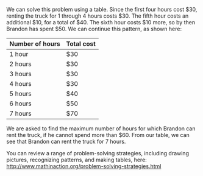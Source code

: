 We can solve this problem using a table. Since the first
four hours cost \$30, renting the truck for 1 through 4 hours costs
\$30. The fifth hour costs an additional \$10, for a total of \$40. The
sixth hour costs \$10 more, so by then Brandon has spent \$50. We can
continue this pattern, as shown here:

  Number of hours  | Total cost
  -----------------| ------------
  1 hour           | \$30
  2 hours          | \$30
  3 hours          | \$30
  4 hours          | \$30
  5 hours          | \$40
  6 hours          | \$50
  7 hours          | \$70

We are asked to find the maximum number of hours for which Brandon can
rent the truck, if he cannot spend more than \$60. From our table, we
can see that Brandon can rent the truck for 7 hours.

You can review a range of problem-solving strategies, including drawing
pictures, recognizing patterns, and making tables, here:
<http://www.mathinaction.org/problem-solving-strategies.html>
